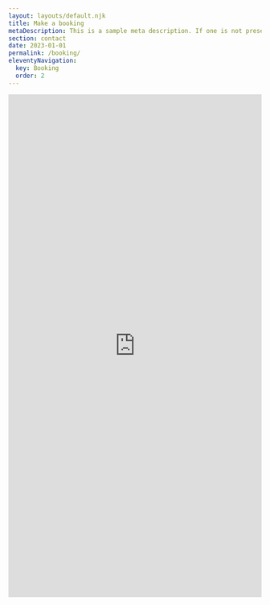 ```yaml
---
layout: layouts/default.njk
title: Make a booking
metaDescription: This is a sample meta description. If one is not present in your page/post's front matter, the default metadata.description will be used instead.
section: contact
date: 2023-01-01
permalink: /booking/
eleventyNavigation:
  key: Booking
  order: 2
---
```

<embed src="https://squareup.com/appointments/book/pn69dfq1bc1oa8/LABG507FMCCR1/start" style="width:100%; height: 1000px;">

